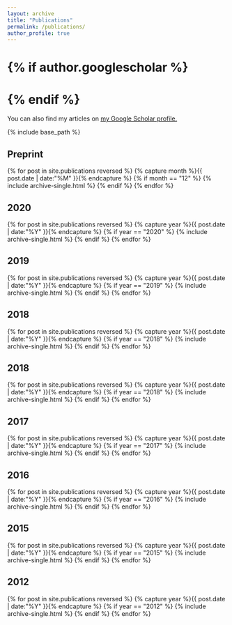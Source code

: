 ```yaml
---
layout: archive
title: "Publications"
permalink: /publications/
author_profile: true
---
```


# {% if author.googlescholar %}
  <!-- You can also find my articles on <u><a href="{{author.googlescholar}}">my Google Scholar profile</a>.</u> -->
# {% endif %}

You can also find my articles on <u><a href="https://scholar.google.com/citations?user=WDVMfggAAAAJ&hl=en">my Google Scholar profile</a>.</u>

{% include base_path %}



<h2 itemprop="headline">Preprint</h2>
{% for post in site.publications reversed %}
  {% capture month %}{{ post.date | date:"%M" }}{% endcapture %}
  {% if month == "12" %}
  {% include archive-single.html %}
  {% endif %}
{% endfor %}


<h2 itemprop="headline">2020</h2>
{% for post in site.publications reversed %}
  {% capture year %}{{ post.date | date:"%Y" }}{% endcapture %}
  {% if year == "2020" %}
  {% include archive-single.html %}
  {% endif %}
{% endfor %}

<h2 itemprop="headline">2019</h2>
{% for post in site.publications reversed %}
  {% capture year %}{{ post.date | date:"%Y" }}{% endcapture %}
  {% if year == "2019" %}
  {% include archive-single.html %}
  {% endif %}
{% endfor %}

<h2 itemprop="headline">2018</h2>
{% for post in site.publications reversed %}
  {% capture year %}{{ post.date | date:"%Y" }}{% endcapture %}
  {% if year == "2018" %}
  {% include archive-single.html %}
  {% endif %}
{% endfor %}

<h2 itemprop="headline">2018</h2>
{% for post in site.publications reversed %}
  {% capture year %}{{ post.date | date:"%Y" }}{% endcapture %}
  {% if year == "2018" %}
  {% include archive-single.html %}
  {% endif %}
{% endfor %}



<h2 itemprop="headline">2017</h2>
{% for post in site.publications reversed %}
  {% capture year %}{{ post.date | date:"%Y" }}{% endcapture %}
  {% if year == "2017" %}
  {% include archive-single.html %}
  {% endif %}
{% endfor %}

<h2 itemprop="headline">2016</h2>
{% for post in site.publications reversed %}
  {% capture year %}{{ post.date | date:"%Y" }}{% endcapture %}
  {% if year == "2016" %}
  {% include archive-single.html %}
  {% endif %}
{% endfor %}

<h2 itemprop="headline">2015</h2>
{% for post in site.publications reversed %}
  {% capture year %}{{ post.date | date:"%Y" }}{% endcapture %}
  {% if year == "2015" %}
  {% include archive-single.html %}
  {% endif %}
{% endfor %}

<h2 itemprop="headline">2012</h2>
{% for post in site.publications reversed %}
  {% capture year %}{{ post.date | date:"%Y" }}{% endcapture %}
  {% if year == "2012" %}
  {% include archive-single.html %}
  {% endif %}
{% endfor %}







